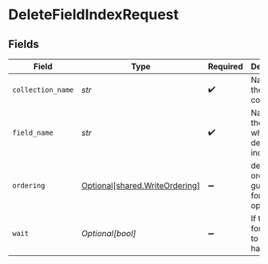 # DeleteFieldIndexRequest


## Fields

| Field                                                                  | Type                                                                   | Required                                                               | Description                                                            |
| ---------------------------------------------------------------------- | ---------------------------------------------------------------------- | ---------------------------------------------------------------------- | ---------------------------------------------------------------------- |
| `collection_name`                                                      | *str*                                                                  | :heavy_check_mark:                                                     | Name of the collection                                                 |
| `field_name`                                                           | *str*                                                                  | :heavy_check_mark:                                                     | Name of the field where to delete the index                            |
| `ordering`                                                             | [Optional[shared.WriteOrdering]](../../models/shared/writeordering.md) | :heavy_minus_sign:                                                     | define ordering guarantees for the operation                           |
| `wait`                                                                 | *Optional[bool]*                                                       | :heavy_minus_sign:                                                     | If true, wait for changes to actually happen                           |